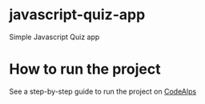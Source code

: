# javascript-quiz-app
Simple Javascript Quiz app
# How to run the project
See a step-by-step guide to run the project on [CodeAlps](https://codealps.com/post.php?url=quiz-app-using-vanilla-javascript-with-source-code)
